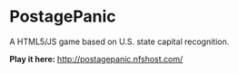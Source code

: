 # PostagePanic

A HTML5/JS game based on U.S. state capital recognition.

**Play it here:** http://postagepanic.nfshost.com/


